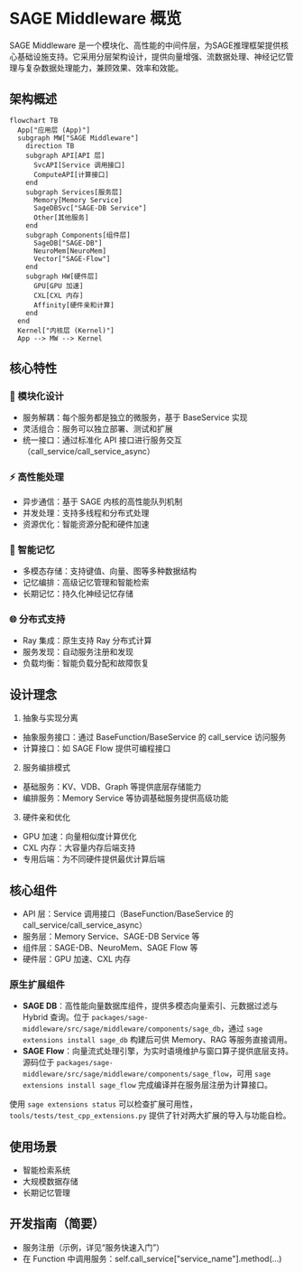 # SAGE Middleware 概览

SAGE Middleware 是一个模块化、高性能的中间件层，为SAGE推理框架提供核心基础设施支持。它采用分层架构设计，提供向量增强、流数据处理、神经记忆管理与复杂数据处理能力，兼顾效果、效率和效能。

## 架构概述

```mermaid
flowchart TB
  App["应用层 (App)"]
  subgraph MW["SAGE Middleware"]
    direction TB
    subgraph API[API 层]
      SvcAPI[Service 调用接口]
      ComputeAPI[计算接口]
    end
    subgraph Services[服务层]
      Memory[Memory Service]
      SageDBSvc["SAGE-DB Service"]
      Other[其他服务]
    end
    subgraph Components[组件层]
      SageDB["SAGE-DB"]
      NeuroMem[NeuroMem]
      Vector["SAGE-Flow"]
    end
    subgraph HW[硬件层]
      GPU[GPU 加速]
      CXL[CXL 内存]
      Affinity[硬件亲和计算]
    end
  end
  Kernel["内核层 (Kernel)"]
  App --> MW --> Kernel
```

## 核心特性

### 🔌 模块化设计
- 服务解耦：每个服务都是独立的微服务，基于 BaseService 实现
- 灵活组合：服务可以独立部署、测试和扩展
- 统一接口：通过标准化 API 接口进行服务交互（call_service/call_service_async）

### ⚡ 高性能处理
- 异步通信：基于 SAGE 内核的高性能队列机制
- 并发处理：支持多线程和分布式处理
- 资源优化：智能资源分配和硬件加速

### 🧠 智能记忆
- 多模态存储：支持键值、向量、图等多种数据结构
- 记忆编排：高级记忆管理和智能检索
- 长期记忆：持久化神经记忆存储

### 🌐 分布式支持
- Ray 集成：原生支持 Ray 分布式计算
- 服务发现：自动服务注册和发现
- 负载均衡：智能负载分配和故障恢复

## 设计理念

1) 抽象与实现分离
- 抽象服务接口：通过 BaseFunction/BaseService 的 call_service 访问服务
- 计算接口：如 SAGE Flow 提供可编程接口

2) 服务编排模式
- 基础服务：KV、VDB、Graph 等提供底层存储能力
- 编排服务：Memory Service 等协调基础服务提供高级功能

3) 硬件亲和优化
- GPU 加速：向量相似度计算优化
- CXL 内存：大容量内存后端支持
- 专用后端：为不同硬件提供最优计算后端

## 核心组件

- API 层：Service 调用接口（BaseFunction/BaseService 的 call_service/call_service_async）
- 服务层：Memory Service、SAGE-DB Service 等
- 组件层：SAGE-DB、NeuroMem、SAGE Flow 等
- 硬件层：GPU 加速、CXL 内存

### 原生扩展组件

- **SAGE DB**：高性能向量数据库组件，提供多模态向量索引、元数据过滤与 Hybrid 查询。位于 `packages/sage-middleware/src/sage/middleware/components/sage_db`，通过 `sage extensions install sage_db` 构建后可供 Memory、RAG 等服务直接调用。
- **SAGE Flow**：向量流式处理引擎，为实时语境维护与窗口算子提供底层支持。源码位于 `packages/sage-middleware/src/sage/middleware/components/sage_flow`，可用 `sage extensions install sage_flow` 完成编译并在服务层注册为计算接口。

使用 `sage extensions status` 可以检查扩展可用性，`tools/tests/test_cpp_extensions.py` 提供了针对两大扩展的导入与功能自检。

## 使用场景

- 智能检索系统
- 大规模数据存储
- 长期记忆管理

## 开发指南（简要）

- 服务注册（示例，详见“服务快速入门”）
- 在 Function 中调用服务：self.call_service["service_name"].method(...)
